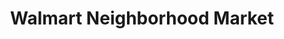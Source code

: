 ---
title: "Walmart Neighborhood Market"
url: /winterville/walmart-neighborhood-market/
shop: supermarket
---